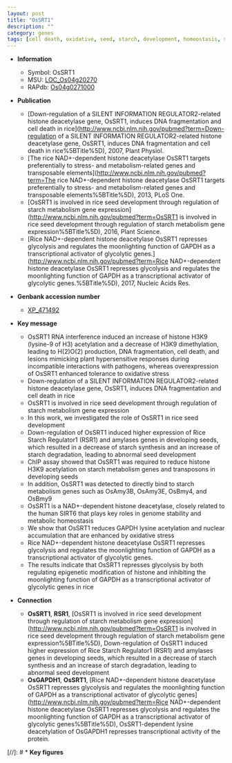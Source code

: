 ```yaml
---
layout: post
title: "OsSRT1"
description: ""
category: genes
tags: [cell death, oxidative, seed, starch, development, homeostasis, seed development, oxidative stress, stress, transcriptional activator]
---
```


* **Information**  
    + Symbol: OsSRT1  
    + MSU: [LOC_Os04g20270](http://rice.plantbiology.msu.edu/cgi-bin/ORF_infopage.cgi?orf=LOC_Os04g20270)  
    + RAPdb: [Os04g0271000](http://rapdb.dna.affrc.go.jp/viewer/gbrowse_details/irgsp1?name=Os04g0271000)  

* **Publication**  
    + [Down-regulation of a SILENT INFORMATION REGULATOR2-related histone deacetylase gene, OsSRT1, induces DNA fragmentation and cell death in rice](http://www.ncbi.nlm.nih.gov/pubmed?term=Down-regulation of a SILENT INFORMATION REGULATOR2-related histone deacetylase gene, OsSRT1, induces DNA fragmentation and cell death in rice%5BTitle%5D), 2007, Plant Physiol.
    + [The rice NAD+-dependent histone deacetylase OsSRT1 targets preferentially to stress- and metabolism-related genes and transposable elements](http://www.ncbi.nlm.nih.gov/pubmed?term=The rice NAD+-dependent histone deacetylase OsSRT1 targets preferentially to stress- and metabolism-related genes and transposable elements%5BTitle%5D), 2013, PLoS One.
    + [OsSRT1 is involved in rice seed development through regulation of starch metabolism gene expression](http://www.ncbi.nlm.nih.gov/pubmed?term=OsSRT1 is involved in rice seed development through regulation of starch metabolism gene expression%5BTitle%5D), 2016, Plant Science.
    + [Rice NAD+-dependent histone deacetylase OsSRT1 represses glycolysis and regulates the moonlighting function of GAPDH as a transcriptional activator of glycolytic genes.](http://www.ncbi.nlm.nih.gov/pubmed?term=Rice NAD+-dependent histone deacetylase OsSRT1 represses glycolysis and regulates the moonlighting function of GAPDH as a transcriptional activator of glycolytic genes.%5BTitle%5D), 2017, Nucleic Acids Res.

* **Genbank accession number**  
    + [XP_471492](http://www.ncbi.nlm.nih.gov/nuccore/XP_471492)

* **Key message**  
    + OsSRT1 RNA interference induced an increase of histone H3K9 (lysine-9 of H3) acetylation and a decrease of H3K9 dimethylation, leading to H(2)O(2) production, DNA fragmentation, cell death, and lesions mimicking plant hypersensitive responses during incompatible interactions with pathogens, whereas overexpression of OsSRT1 enhanced tolerance to oxidative stress
    + Down-regulation of a SILENT INFORMATION REGULATOR2-related histone deacetylase gene, OsSRT1, induces DNA fragmentation and cell death in rice
    + OsSRT1 is involved in rice seed development through regulation of starch metabolism gene expression
    + In this work, we investigated the role of OsSRT1 in rice seed development
    + Down-regulation of OsSRT1 induced higher expression of Rice Starch Regulator1 (RSR1) and amylases genes in developing seeds, which resulted in a decrease of starch synthesis and an increase of starch degradation, leading to abnormal seed development
    + ChIP assay showed that OsSRT1 was required to reduce histone H3K9 acetylation on starch metabolism genes and transposons in developing seeds
    + In addition, OsSRT1 was detected to directly bind to starch metabolism genes such as OsAmy3B, OsAmy3E, OsBmy4, and OsBmy9
    + OsSRT1 is a NAD+-dependent histone deacetylase, closely related to the human SIRT6 that plays key roles in genome stability and metabolic homeostasis
    + We show that OsSRT1 reduces GAPDH lysine acetylation and nuclear accumulation that are enhanced by oxidative stress
    + Rice NAD+-dependent histone deacetylase OsSRT1 represses glycolysis and regulates the moonlighting function of GAPDH as a transcriptional activator of glycolytic genes.
    + The results indicate that OsSRT1 represses glycolysis by both regulating epigenetic modification of histone and inhibiting the moonlighting function of GAPDH as a transcriptional activator of glycolytic genes in rice

* **Connection**  
    + __OsSRT1__, __RSR1__, [OsSRT1 is involved in rice seed development through regulation of starch metabolism gene expression](http://www.ncbi.nlm.nih.gov/pubmed?term=OsSRT1 is involved in rice seed development through regulation of starch metabolism gene expression%5BTitle%5D), Down-regulation of OsSRT1 induced higher expression of Rice Starch Regulator1 (RSR1) and amylases genes in developing seeds, which resulted in a decrease of starch synthesis and an increase of starch degradation, leading to abnormal seed development
    + __OsGAPDH1__, __OsSRT1__, [Rice NAD+-dependent histone deacetylase OsSRT1 represses glycolysis and regulates the moonlighting function of GAPDH as a transcriptional activator of glycolytic genes](http://www.ncbi.nlm.nih.gov/pubmed?term=Rice NAD+-dependent histone deacetylase OsSRT1 represses glycolysis and regulates the moonlighting function of GAPDH as a transcriptional activator of glycolytic genes%5BTitle%5D), OsSRT1-dependent lysine deacetylation of OsGAPDH1 represses transcriptional activity of the protein.

[//]: # * **Key figures**  


